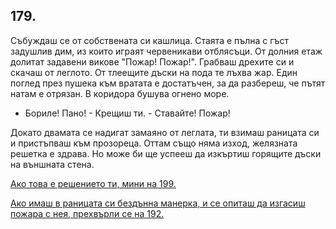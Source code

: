 ## 179.

Събуждаш се от собствената си кашлица. Стаята е пълна с гъст
задушлив дим, из които играят червеникави отблясъци. От долния
етаж долитат задавени викове "Пожар! Пожар!". Грабваш дрехите си и
скачаш от леглото. От тлеещите дъски на пода те лъхва жар. Един
поглед през пушека към вратата е достатъчен, за да разбереш, че
пътят натам е отрязан. В коридора бушува огнено море.

- Бориле! Пано! - Крещиш ти. - Ставайте! Пожар!

Докато двамата се надигат замаяно от леглата, ти взимаш раницата
си и пристъпваш към прозореца. Оттам също няма изход, желязната
решетка е здрава. Но може би ще успееш да изкъртиш горящите
дъски на външната стена.

[Ако това е решението ти, мини на 199.](./199)

[Ако имаш в раницата си бездънна манерка, и се опиташ да изгасиш
пожара с нея, прехвърли се на 192.](./192)
